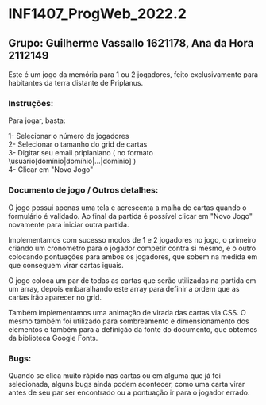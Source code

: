 # INF1407_ProgWeb_2022.2

## Grupo: Guilherme Vassallo 1621178, Ana da Hora 2112149

Este é um jogo da memória para 1 ou 2 jogadores, feito exclusivamente para habitantes da terra distante de Priplanus.

### Instruções:

Para jogar, basta:

1- Selecionar o número de jogadores<br>
2- Selecionar o tamanho do grid de cartas<br>
3- Digitar seu email priplaniano ( no formato \usuário[domínio|domínio|...|domínio] )<br>
4- Clicar em "Novo Jogo"

### Documento de jogo / Outros detalhes:

O jogo possui apenas uma tela e acrescenta a malha de cartas quando o formulário é validado. Ao final da partida é possível clicar em "Novo Jogo" novamente para iniciar outra partida.

Implementamos com sucesso modos de 1 e 2 jogadores no jogo, o primeiro criando um cronômetro para o jogador competir contra si mesmo, e o outro colocando pontuações para ambos os jogadores, que sobem na medida em que conseguem virar cartas iguais.

O jogo coloca um par de todas as cartas que serão utilizadas na partida em um array, depois embaralhando este array para definir a ordem que as cartas irão aparecer no grid.

Também implementamos uma animação de virada das cartas via CSS. O mesmo também foi utilizado para sombreamento e dimensionamento dos elementos e também para a definição da fonte do documento, que obtemos da biblioteca Google Fonts.

### Bugs:

Quando se clica muito rápido nas cartas ou em alguma que já foi selecionada, alguns bugs ainda podem acontecer, como uma carta virar antes de seu par ser encontrado ou a pontuação ir para o jogador errado.
